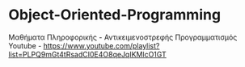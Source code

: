 # Object-Oriented-Programming
Μαθήματα Πληροφορικής - Αντικειμενοστρεφής Προγραμματισμός Youtube - https://www.youtube.com/playlist?list=PLPQ9mGt4tRsadCI0E4O8qeJqIKMlcO1GT

